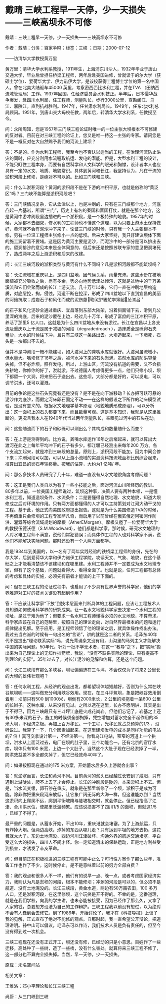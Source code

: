 # 戴晴  三峡工程早一天停，少一天损失——三峡高坝永不可修  
  
戴晴：三峡工程早一天停，少一天损失——三峡高坝永不可修  
作者：戴晴；分类：百家争鸣；标签：三峡 ；日期：2000-07-12  
——访清华大学教授黄万里  
黄万里：清华大学水利系教授，1911年生，上海浦东川沙人，1932年毕业于唐山交通大学，毕业后曾担任桥梁工程师，两年后赴美国进修，曾就读于的尔大学（获硕士学位）、爱荷华大学、伊力诺伊大学，是该校获得工程博士学位的第一名中国人。曾在北美大陆驱车45000 英里，考察密西西比水利工程，并在TVA （田纳西流域管理局）工作。1937年回国，任经济委员会水利技正。半年后，日本侵华战争爆发，赴四川水利局，任工程师，测量队长，步行3000公里，查勘闽江、乌江、嘉陵江，直到抗战胜利。1947年，任甘肃水利局长。1949年，任东北水利总局顾问。1951年，到唐山交大母校任教，两年后，转清华大学水利系，任教授至今。  
问：众所周知，您是1957年三门峡工程论证时唯一的一位主张大坝根本不可修建的反对者。目前在对三峡工程的论证上，您又是唯一持这一主张的专家。请问您是不是一概反对在大自然赐予我们的河流上建坝？  
答：不是的。作为水利工程师，我至今也不否认以适当的工程，在治理河流防止洪灾的同时，应充分利用水流喔取航运、发电的潜能。但是，大型水利工程的设计，不能只盯住工程本身，而要有自然科学和人文科学的眼光和胸襟，设计者本人也应具有一定的水文、地质、地貌常识。具体到黄河和长江，我坚持认为，凡在干流的淤积河段上修坝，是绝对不可以的。比如三门峡和三峡。  
问：什么叫淤积河段？黄河的淤积段不是在下游的冲积平原，也就是俗称的“黄泛区”吗？三门峡不能算是淤积河段吧？  
答：三门峡情况复杂，它从孟津以上，也是冲刷的，只有在三门峡那个地方，河底凸起一片基岩，所谓“三门”，历史上有名的秦国和晋国打仗，就是在那个地方，这是黄河中游冲刷段里边插进的一个淤积段，是一个极特殊的地貌。1957年的时候，大家都不去细究，修水利的工程师也不懂这个道理，以为只要上游水土保持做好，黄河就不会有泥沙冲下来了。论证三门峡的时候，只有我一个人主张根本不修，另有一位温工程师主张修小一点的低坝。后来大家坚持，我只好建议坝体下面的施工洞留着不要堵。这是因为黄河主要是泥沙，而泥沙中的一部分是可以排出去的。留洞排沙的意见本来是全体同意的，但后来还是按照苏联专家的意见把洞堵死了，造成两年之后上游淤积和后来的改建。  
问：长江三峡河段的淤积类型与黄河有什么不同吗？凡是淤积河段都不能筑坝吗？  
答：长江流域在重庆以上，是四川盆地，因气候关系，雨量充沛。这些水份在被地面植被充分吸收之后，尚有多余，势必向地势低洼处倾泻，这就是盆地中的千万条溪流和它们会聚而成的长江上游支流。几十万年以来，它们一直在冲刷地层构造质，对底层挖，掏，侵蚀，河道不断在挖深，形成了四川盆地以下直到宜昌的美丽的河飨抗取；成岩石子和风化而成的泥伤嫠鞫拢饔虻孛簿龆怂⑾吕＇  
的石子和风化泥砂全通过重庆、宜昌落到东部大陆架，沿着斜面铺下去，滑到几公里深的海底，后来的泥沙覆在上边，经过几十万年，形成了富庶的三江冲积平原，养活了那里5 亿人口。这就是为什么四川盆地从来没有淤过。长江在宜昌以上各支流及重庆以上干流是属于减坡的河段（degradedreach ），造床质全是砾卵石夹粗沙，大水的时候往下冲，且只有三峡这一条路出去。大坝造起来，一下堵死，石头是一块都出不去的。  
但并不是冲涮段一概不能建坝，如大渡河上的龚嘴水库就很好。大渡河虽流域小，但水量大。嘴坝修了16年之后，被河水冲下来的石头淤满。虽然水库的防洪容量失掉，但不必炸坝，照样发电。所以，上游山区，河流没有航道的需要，又不会损失耕地，你修你的好了，淤就淤。不过德国人考虑得更多一点，他们只修小坝，坝下都留一个大洞，将来把石子送出去。这些坝，大部分都是好的，可以发电，可以调节洪水，还可以灌溉。  
目前的争论是这些石头究竟有还是没有？是不是在向下游移动？长办把可跃可悬的泥沙作为底沙，而假定河床卵石固定不动——在这样的假设之下所作的动床模型试验，是没有意义的。根据水文地理学基本原理（地貌地质形成原理），可以分析出：这一面积上的石头都要下来，而且数量可观。这是基本知识，我就是从这里推断的。更况且我本人在1940年代当过两年测量队长，亲眼见过河中的石头在动。  
问：这些随流而下的石子和砂砾可以测出么？其构成和数量随什么而变？  
答：在上游是测得到的。比方说，龚嘴水库运作16年之后堵起来，就可以算出大渡河在此之上每年平均冲下的石子有多少。都江堰已经测出来每年200 万方。各个支流加起来，就是冲到三峡段的总量。原则上，淤积河段不能加，因为中间会停下来；冲刷河段可以加，可以从上游小流域的实测资料按流域面积比例综合起来，推算出宜昌的卵石年输移量。按我的估算，大约为1 亿吨/ 年。  
问：那么多技术人员研究了几十年，难道一直没有从水文地貌角度考虑问题？  
答：这正是我们人类自以为有了一些小技能之后，面对河流山川所经历的教训。80多年以前，一位美国工程师说过，筑坝这种事，决策人要有两种本领，一是懂水利工程，知道造坝条件、水流条件；二是要懂得自然地理、水文地貌，知道大坝修成之后对环境的作用。只有两方面都懂得的人才可以主持策划对江河大动干戈的工程。基于此，他正式向美国政府提出报告。这就是为什么美国修造TVA的时候，不再倚重只会修坝的工程专家萨凡奇，而启用了以前曾经在俄亥俄迈阿密河作防洪、灌溉等综合流域规划的摩根（AtherEMorgan）。摩根又邀了一位爱荷华大学的教授伍德沃德（S.M.Woodward），他们都是科学家。那时候，研究水文地理的人对水电工程师不满意，说他们常犯错误；而具体作工程的人也对科学家不满，说他们不能解决实际问题。那时还没有一个人两方面都学。  
我是1934年到美国的，以一名有了两年实践经验的铁桥梁工程师的身份，先在的尔大学，后到爱荷华大学和伊力诺伊工程学院，攻读天文、气象、地貌，在这个基础之上才能看清楚该不该建坝和在哪里建。水利工程师并不一定要成为水文地理专家，但有了这个基础，问题就看得大、看得全面了。也就是说，任何工程都有总体的考虑和具体的实施，必须先有前者才能谈的上干下面的。  
问：但在三峡工程的论证过程中，也启用了不少具有世界声誉的科学家，他们的学养难道对工程的技术关键没有起到作用？  
答：不应该让科学家“下放”到技术层面来判断具体的工程问题，应该让工程技术人员知道如何使用科学界的研究成果。让一名水文地貌科学家去决定一个水利工程的坝址，是过于难为他了；但要求一名水利工程师懂得必须的水文地貌，不算苛求。科学家应该在自己的范畴里，按照自己的理论走向，对自然界最根本的问题和运行规律提出见解。至于应用，是工程师领悟了他的理论之后，就具体操作找出办法。我过去当右派的时候有一句出名的“言论”，讲的就是这二者的关系。毛泽东40年代不是提出“理论联系实际”吗，说光背诵条文没有用，山沟里的马列主义才能解决中国的实际问题。50年代，针对一批不学无术者，在这一“教导”之下，把“实际”搬出来为自己理论上的无知作挡箭牌，我说，“没有不联系实际的理论，只有提高不到理论的实际”。35年过去了，对长江泥沙的见解和估算，还是这个问题。  
问：长江三峡段有那么多峡谷，坝址偏偏选在三斗坪，不会仅仅为了将来2 公里长的大坝的雄伟壮观吧？  
答：任何水利工程，从经济的观点出发，都希望坝体越短越好，否则为什么常在峡谷筑坝呢——这叫做充分利用峡谷效用。现在，在三斗坪筑坝，象是把峡谷效用倒着用：坝前只有500 到1000米，坝倒有2000米长，2 公里的坝拖着一条600 公里的长辫子。这种水库，从来没有见过。之所以选在这里，长办不愿明讲，其实是出于不得已，因为三峡段只有三斗坪江底是火成花岗岩。但他们忘记了，岩基之上还有30多米深的石子，施工的时候须全部掏掉，凭空增加对蓄水完全不起作用的35米大坝，不经济之极。再加上百万移民。一个工程，光移民就占总预算的1/3 ，没听说过。我算了一下，几个因素加起来，在这里建坝发电的成本是同样功能的电站的7 倍！真可交拿设计第一，不经济第一。你看乌江电站，窄窄的河道上一个拱坝，洪水从上面泛过去，电厂在坝的肚子里，三个功能合一。还有北京的官厅水库，坝体只有100 米宽，上边一个大肚子。当然这个大肚子现在已经淤掉了一半，防洪效益差不多全都失掉了，但它已经效命40年了。  
问：如果按照现在通过的175 米方案，开始蓄水后多久上游就会出事？  
答：就淤塞而言，长江和黄河不同。目前黄河的淤头已经越过长安到了咸阳，只有遇到上游陡处，爬不上去了才会停止。长江的冲刷段是陡的，本来淤积上不去。但是，当水流变缓，卵石停在重庆，就象是在那里新修了一个坝，淤积于是成为可能。除非你把重庆段河床放低，让它象广阔无际的大海一样，但这谁能办到？当然这淤积向上爬爬不远，爬到平衡坡降与陡坡相交时，就会停止。但已经抬高了江津、合川洪水位，使那里泛滥频繁。应该说损害不了四川1/5 的面积，但就这1/5 ，已经了不得了。  
最严重的问题是，从蓄水开始，不出10年，重庆港就会堵塞。为了上游航运，只有炸掉大坝。但两边高峡，炸掉的东西从哪儿走？只有运到平坦的地方去扔，这花费就太大了。东边土地淹没、西边河川江津破坏、沟通外界的航运交通堵塞，平白受这么大的损失，四川人不闹才怪。你一定知道清末的保路运动，正是地方利益受到损害，才诱发了辛亥革命。  
问：但目前正在积极推进的三峡工程有可能中止么？可行性方案作了那么些年，准备工作也作了不少，这时候停止，是不是意味着以前的努力全部白费？  
答：我的观点和很多人不一样，他们有的说早一点、晚一点，或者考虑国家经济实力，我则认为凡是淤积的河段，根本不能修坝；冲涮的河段是可以的，但必须不是航道、没有土地淹没的。长江三峡段，黄金水道，两边有50万亩农田，100 多万人口，还是淤积河段，在这里修坝，这个玩笑是开不得的。不幸的是，这番道理，就是在我们学校，向我的学生讲，也未必能被接受，因为已经作了那么久，又拿了人家的钱，总要想方设法为自己的工作辩护。三峡工程我以前没有想过，以为绝对不会有人蠢到会去修它。到了1986年，开始讨论了，我才在《科技导报》上谈了我的见解，正式宣布了绝对不能修的观点。自那时起，我一直希望公开辩论，把道理讲明。孙中山可以倡议，毛泽东可以作诗，我们技术人员是负有责任的，但至今没有得到过一次机会。  
三峡工程现在还没有正式开工，坝还没有修，已经动的只是小意思。百姓作了一些迁移，高处种了一些树，造了一些桥，没有什么害处。就算将来三峡工程不修了，这一部分也不算完全损失掉。当然，早一天停，少一天损失。  
原载：未名空间站  
  
相关文章：  
王维洛：邓小平理论和长江三峡工程  
尚蔚：从三门峡到三峡